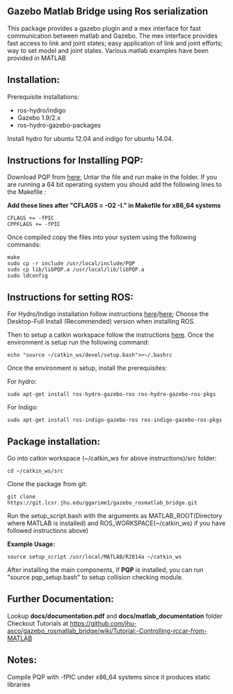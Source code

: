 Gazebo Matlab Bridge using Ros serialization
---------------------------------------------------------------------
This package provides a gazebo plugin and a mex interface for fast communication between matlab and Gazebo. The mex interface provides fast access to link and joint states; easy application of link and joint efforts; way to set model and joint states. Various matlab examples have been provided in MATLAB

Installation:
--------------
Prerequisite installations:
* ros-hydro/indigo
* Gazebo 1.9/2.x
* ros-hydro-gazebo-packages 

Install hydro for ubuntu 12.04 and indigo for ubuntu 14.04.

Instructions for Installing PQP:
---------------------------------
Download PQP from  [here](http://gamma.cs.unc.edu/SSV/); Untar the file and run make in the folder. If you are running a 64 bit operating system you should add the following lines to the Makefile :

__Add these lines after "CFLAGS    = -O2 -I." in Makefile for x86_64 systems__

    CFLAGS += -fPIC
    CPPFLAGS += -fPIC

Once compiled copy the files into your system using the following commands:

    make
    sudo cp -r include /usr/local/include/PQP
    sudo cp lib/libPQP.a /usr/local/lib/libPQP.a
    sudo ldconfig

Instructions for setting ROS:
----------------------------
For Hydro/Indigo installation follow instructions [here](http://wiki.ros.org/hydro/Installation/Ubuntu)/[here](http://wiki.ros.org/indigo/Installation/Ubuntu); Choose the Desktop-Full Install (Recommended) version when installing ROS.

Then to setup a catkin workspace follow the instructions [here](http://wiki.ros.org/ROS/Tutorials/InstallingandConfiguringROSEnvironment). Once the environment is setup run the following command:

    echo "source ~/catkin_ws/devel/setup.bash">>~/.bashrc

Once the environment is setup, install the prerequisites:

For hydro:

    sudo apt-get install ros-hydro-gazebo-ros ros-hydro-gazebo-ros-pkgs

For Indigo:

    sudo apt-get install ros-indigo-gazebo-ros ros-indigo-gazebo-ros-pkgs

Package installation:
--------------------------
Go into catkin workspace (~/catkin_ws for above instructions)/src folder:

    cd ~/catkin_ws/src

Clone the package from git:

    git clone https://git.lcsr.jhu.edu/ggarime1/gazebo_rosmatlab_bridge.git

 Run the setup_script.bash with the arguments as MATLAB_ROOT(Directory where MATLAB is installed) and ROS_WORKSPACE(~/catkin_ws) if you have followed instructions above)

__Example Usage:__

    source setup_script /usr/local/MATLAB/R2014a ~/catkin_ws

After installing the main components, if __PQP__ is installed, you can run  "source pqp_setup.bash"  to setup collision checking module.

Further Documentation:
-------------------
Lookup __docs/documentation.pdf__ and __docs/matlab_documentation__ folder
Checkout Tutorials at <https://github.com/jhu-asco/gazebo_rosmatlab_bridge/wiki/Tutorial:-Controlling-rccar-from-MATLAB>

Notes:
---------------------
Compile PQP with -fPIC under x86_64 systems since it produces static libraries
